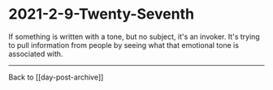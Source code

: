 # 2021-2-9-Twenty-Seventh

If something is written with a tone, but no subject, it's an invoker.  It's trying to pull information from people by seeing what that emotional tone is associated with.

---
Back to [[day-post-archive]]